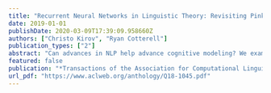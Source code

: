 ```yaml
---
title: "Recurrent Neural Networks in Linguistic Theory: Revisiting Pinker and Prince (1988) and the Past Tense Debate"
date: 2019-01-01
publishDate: 2020-03-09T17:39:09.958660Z
authors: ["Christo Kirov", "Ryan Cotterell"]
publication_types: ["2"]
abstract: "Can advances in NLP help advance cognitive modeling? We examine the role of artificial neural networks, the current state of the art in many common NLP tasks, by returning to a classic case study. In 1986, Rumelhart and McClelland famously introduced a neural architecture that learned to transduce English verb stems to their past tense forms. Shortly thereafter in 1988, Pinker and Prince presented a comprehensive rebuttal of many of Rumelhart and McClelland's claims. Much of the force of their attack centered on the empirical inadequacy of the Rumelhart and McClelland model. Today, however, that model is severely outmoded. We show that the Encoder-Decoder network architectures used in modern NLP systems obviate most of Pinker and Prince's criticisms without requiring any simplification of the past tense mapping problem. We suggest that the empirical performance of modern networks warrants a reexamination of their utility in linguistic and cognitive modeling."
featured: false
publication: "*Transactions of the Association for Computational Linguistics*"
url_pdf: "https://www.aclweb.org/anthology/Q18-1045.pdf"
---
```


